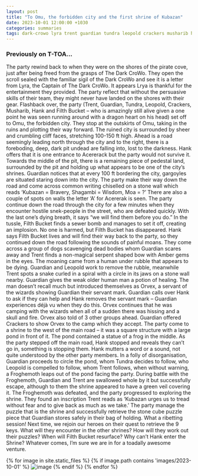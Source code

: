 ```yaml
---
layout: post
title: "To Omu, the forbidden city and the first shrine of Kubazan"
date: 2023-10-01 12:00:00 +1030
categories: summaries
tags: dark-crowo lyra trent guardian tundra leopold crackers musharib hank filth-bucket omu acererak kubazan shagambi moa orvex froghemoth puzzle-key
---
```

### Previously on T-TOA…
The party rewind back to when they were on the shores of the pirate cove, just after being freed from the grasps of The Dark CroWo. They open the scroll sealed with the familiar sigil of the Dark CroWo and see it is a letter from Lyra, the Captain of The Dark CroWo. It appears Lrya is thankful for the entertainment they provided. The party reflect that without the persuasive skills of their team, they might never have landed on the shores with their gear.
Flashback over, the party (Trent, Guardian, Tundra, Leopold, Crackers, Musharib, Hank and Filth Bucket – who is amazingly still alive given a one point he was seen running around with a dragon heart on his head) set off to Omu, the forbidden city. They stop at the outskirts of Omu, taking in the ruins and plotting their way forward. The ruined city is surrounded by sheer and crumbling cliff faces, stretching 100-150 ft high. Ahead is a road seemingly leading north through the city and to the right, there is a foreboding, deep, dark pit undead are falling into, lost to the darkness. Hank offers that it is one entrance to Acererack but the party would not survive it. Towards the middle of the pit, there is a remaining piece of pedestal land, surrounded by the pit and holding up what appears to be one of the city’s shrines. Guardian notices that at every 100 ft bordering the city, gargoyles are situated staring down into the city. The party make their way down the road and come across common writing chiselled on a stone wall which reads ‘Kubazan = Bravery, Shagambi = Wisdom, Moa = ?’ There are also a couple of spots on walls the letter ‘A’ for Acererak is seen.
The party continue down the road through the city for a few minutes when they encounter hostile snek-people in the street, who are defeated quickly. With the last one’s dying breath, it says “we will find them before you do.” In the tussle, Filth Bucket finds a sewer bomb and manages to set it off, creating an implosion. No one is harmed, but Filth Bucket has disappeared. Hank says Filth Bucket lives and will find their way back to the party, so they continued down the road following the sounds of painful moans. They come across a group of dogs scavenging dead bodies whom Guardian scares away and Trent finds a non-magical serpent shaped bow with Amber gems in the eyes. The moaning came from a human under rubble that appears to be dying. Guardian and Leopold work to remove the rubble, meanwhile Trent spots a snake curled in a spiral with a circle in its jaws on a stone wall nearby. Guardian gives the weak older human man a potion of healing. The man doesn’t recall much but introduced themselves as Orvex, a servant of the wizards showing Guardian their servant mark. Guardian calls over Hank to ask if they can help and Hank removes the servant mark – Guardian experiences déjà vu when they do this. Orvex continues that he was camping with the wizards when all of a sudden there was hissing and a skull and fire. Orvex also told of 3 other groups ahead. Guardian offered Crackers to show Orvex to the camp which they accept.
The party come to a shrine to the west of the main road – it was a square structure with a large pond in front of it. The pond contained a statue of a frog in the middle. As the party stepped off the main road, Hank stopped and reveals they can’t go in, something is stopping them. Hank mutters a word or a sound, not quite understood by the other party members. In a folly of disorganisation, Guardian proceeds to circle the pond, whom Tundra decides to follow, who Leopold is compelled to follow, whom Trent follows, when without warning, a Froghemoth leaps out of the pond facing the party. During battle with the Froghemoth, Guardian and Trent are swallowed whole by it but successfully escape, although to them the shrine appeared to have a green veil covering it. The Froghemoth was defeated, and the party progressed to exploring the shrine. They found an inscription Trent reads as ‘Kubazan urges us to tread without fear and to give back as much as we take.’ The party manage the puzzle that is the shrine and successfully retrieve the stone cube puzzle piece that Guardian stores safely in their bag of holding.
What a ribetting session! Next time, we rejoin our heroes on their quest to retrieve the 9 keys. What will they encounter in the other shrines? How will they work out their puzzles? When will Filth Bucket resurface? Why can’t Hank enter the Shrine? Whatever comes, I’m sure we are in for a toadally awesome venture.

{% for image in site.static_files %}
{% if image.path contains 'images/2023-10-01' %}
<img src="{{image.path}}" alt="image" />
{% endif %}
{% endfor %}
